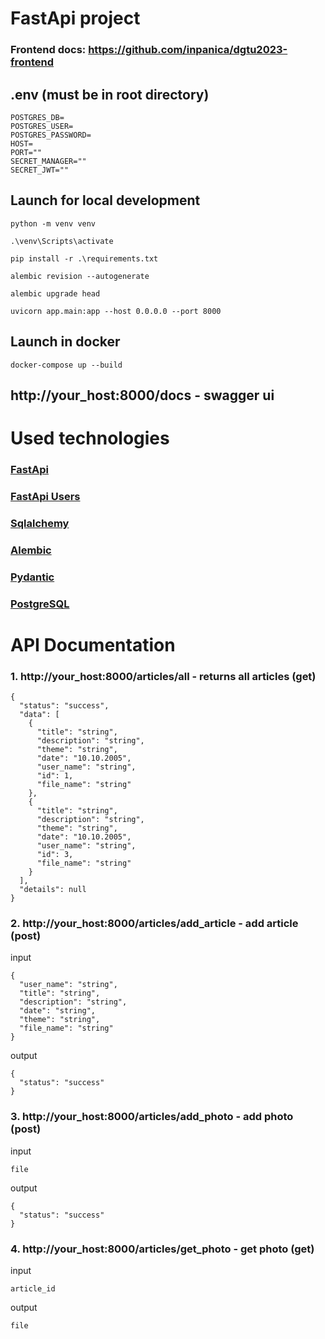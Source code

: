 # FastApi project
### Frontend docs: https://github.com/inpanica/dgtu2023-frontend
## .env (must be in root directory)
```
POSTGRES_DB=
POSTGRES_USER=
POSTGRES_PASSWORD=
HOST=
PORT=""
SECRET_MANAGER=""
SECRET_JWT=""
```
## Launch for local development
```
python -m venv venv
```
```
.\venv\Scripts\activate
```
```
pip install -r .\requirements.txt
```
```
alembic revision --autogenerate
```
```
alembic upgrade head
```
```
uvicorn app.main:app --host 0.0.0.0 --port 8000
```
## Launch in docker
```
docker-compose up --build
```
## http://your_host:8000/docs - swagger ui
# Used technologies
### [FastApi](https://fastapi.tiangolo.com/)
### [FastApi Users](https://fastapi-users.github.io/fastapi-users/12.1/)
### [Sqlalchemy](https://www.sqlalchemy.org/)
### [Alembic](https://alembic.sqlalchemy.org/en/latest/)
### [Pydantic](https://docs.pydantic.dev/latest/)
### [PostgreSQL](https://www.postgresql.org/)

# API Documentation
### 1. http://your_host:8000/articles/all - returns all articles (get)
```
{
  "status": "success",
  "data": [
    {
      "title": "string",
      "description": "string",
      "theme": "string",
      "date": "10.10.2005",
      "user_name": "string",
      "id": 1,
      "file_name": "string"
    },
    {
      "title": "string",
      "description": "string",
      "theme": "string",
      "date": "10.10.2005",
      "user_name": "string",
      "id": 3,
      "file_name": "string"
    }
  ],
  "details": null
}
```
### 2. http://your_host:8000/articles/add_article - add article (post) 
input
```
{
  "user_name": "string",
  "title": "string",
  "description": "string",
  "date": "string",
  "theme": "string",
  "file_name": "string" 
}
```
output
```
{
  "status": "success"
}
```
### 3. http://your_host:8000/articles/add_photo - add photo (post)
input
```
file
```

output
```
{
  "status": "success"
}
```
### 4. http://your_host:8000/articles/get_photo - get photo (get)
input
```
article_id
```
output 
```
file
```

